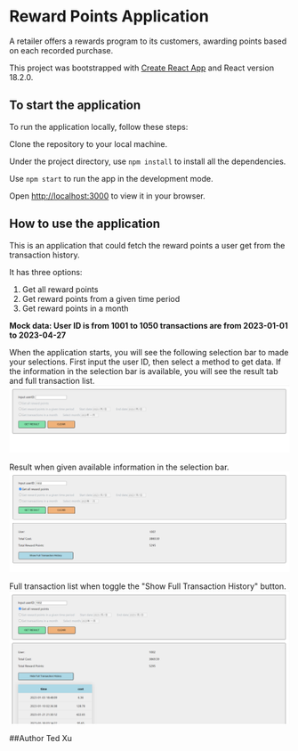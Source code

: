 # Reward Points Application

A retailer offers a rewards program to its customers, awarding points based on each recorded purchase.

This project was bootstrapped with [Create React App](https://github.com/facebook/create-react-app) and React version 18.2.0.

## To start the application

To run the application locally, follow these steps:

Clone the repository to your local machine.

Under the project directory, use `npm install` to install all the dependencies.

Use `npm start` to run the app in the development mode.

Open [http://localhost:3000](http://localhost:3000) to view it in your browser.

## How to use the application

This is an application that could fetch the reward points a user get from the transaction history.

It has three options:

1. Get all reward points
2. Get reward points from a given time period
3. Get reward points in a month

**Mock data:
User ID is from 1001 to 1050
transactions are from 2023-01-01 to 2023-04-27**

When the application starts, you will see the following selection bar to made your selections. First input the user ID, then select a method to get data. If the information in the selection bar is available, you will see the result tab and full transaction list.
![selectionBar](selectionBar.png)

Result when given available information in the selection bar.
![result-tab](result.png)

Full transaction list when toggle the "Show Full Transaction History" button.
![result-table](result-table.png)

##Author
Ted Xu
